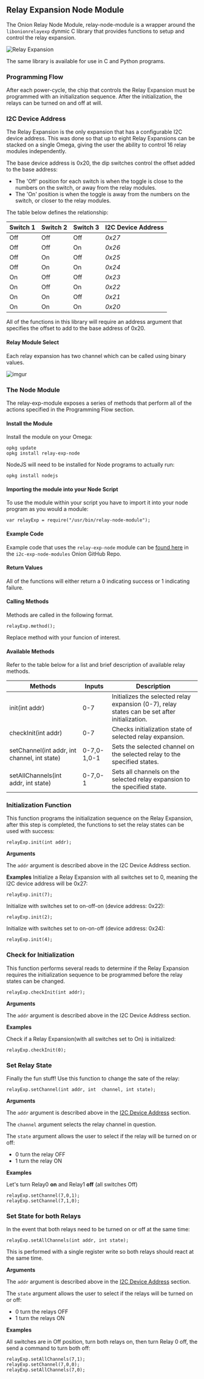 ## Relay Expansion Node Module

The Onion Relay Node Module, relay-node-module is a wrapper around the `libonionrelayexp` dynmic C library that provides functions to setup and control the relay expansion.

![Relay Expansion](http://i.imgur.com/iPswHOC.jpg)

The same library is available for use in C and Python programs.



<!-- Programming Flow -->
### Programming Flow

After each power-cycle, the chip that controls the Relay Expansion must be programmed with an initialization sequence. After the initialization, the relays can be turned on and off at will.

<!-- I2C Device Address -->
### I2C Device Address
The Relay Expansion is the only expansion that has a configurable I2C device address. This was done so that up to eight Relay Expansions can be stacked on a single Omega, giving the user the ability to control 16 relay modules independently.

The base device address is 0x20, the dip switches control the offset added to the base address:

 * The 'Off' position for each switch is when the toggle is close to the numbers on the switch, or away from the relay modules.
 * The 'On' position is when the toggle is away from the numbers on the switch, or closer to the relay modules.

The table below defines the relationship:

| Switch 1 | Switch 2 | Switch 3 | I2C Device Address |
|----------|----------|----------|--------------------|
| Off      | Off      | Off      | *0x27*             |
| Off      | Off      | On       | *0x26*             |
| Off      | On       | Off      | *0x25*             |
| Off      | On       | On       | *0x24*             |
| On       | Off      | Off      | *0x23*             |
| On       | Off      | On       | *0x22*             |
| On       | On       | Off      | *0x21*             |
| On       | On       | On       | *0x20*             |


All of the functions in this library will require an address argument that specifies the offset to add to the base address of 0x20.

#### Relay Module Select

Each relay expansion has two channel which can be called using binary values.

![imgur](https://i.imgur.com/Wk6Z9lW.png)

<!-- MAJOR HEADING -->
<!-- The Node Module -->

### The Node Module

The relay-exp-module exposes a series of methods that perform all of the actions specified in the Programming Flow section.

<!-- Install the Module -->
#### Install the Module

Install the module on your Omega:
```
opkg update
opkg install relay-exp-node
```

NodeJS will need to be installed for Node programs to actually run:
```
opkg install nodejs
```

<!-- Importing the Module -->
#### Importing the module into your Node Script

To use the module within your script you have to import it into your node program as you would a module:

```
var relayExp = require("/usr/bin/relay-node-module");
```




<!-- Example Code -->
#### Example Code

Example code that uses the `relay-exp-node` module can be [found here](https://github.com/OnionIoT/i2c-exp-node-modules/blob/master/Examples/relay_node_example.js) in the `i2c-exp-node-modules` Onion GitHub Repo.




<!-- Return Values -->
#### Return Values

All of the functions will either return a 0 indicating success or 1 indicating failure.


<!-- Calling Methods -->
#### Calling Methods

Methods are called in the following format.

```
relayExp.method();
```
Replace method with your funcion of interest.

<!-- Available Methods -->
#### Available Methods

Refer to the table below for a list and brief description of available relay methods.

|Methods|Inputs|Description|
|---|---|---|
|init(int addr)|0-7|Initializes the selected relay expansion (0-7), relay states can be set after initialization.|
|checkInit(int addr)|0-7|Checks initialization state of selected relay expansion.|
|setChannel(int addr, int channel, int state)|0-7,0-1,0-1|Sets the selected channel on the selected relay to the specified states.|
|setAllChannels(int addr, int state)|0-7,0-1| Sets all channels on the selected relay expansion to the specified state.|

<!-- Init Function -->
### Initialization Function
This function programs the initialization sequence on the Relay Expansion, after this step is completed, the functions to set the relay states can be used with success:
```
relayExp.init(int addr);
```

**Arguments**

The `addr` argument is described above in the I2C Device Address section.

**Examples**
Initialize a Relay Expansion with all switches set to 0, meaning the I2C device address will be 0x27:
```
relayExp.init(7);
```

Initialize with switches set to on-off-on (device address: 0x22):
```
relayExp.init(2);
```

Initialize with switches set to on-on-off (device address: 0x24):
```
relayExp.init(4);
```

<!-- Check Init Function -->
### Check for Initialization

This function performs several reads to determine if the Relay Expansion requires the initialization sequence to be programmed before the relay states can be changed.

```
relayExp.checkInit(int addr);
```

**Arguments**

The `addr` argument is described above in the I2C Device Address section.

**Examples**

Check if a Relay Expansion(with all switches set to On) is initialized:
```
relayExp.checkInit(0);
```


<!-- Set Relay State Function -->

### Set Relay State

Finally the fun stuff! Use this function to change the sate of the relay:
```
relayExp.setChannel(int addr, int  channel, int state);
```

**Arguments**

The `addr` argument is described above in the [I2C Device Address](#i2c-device-address) section.

The `channel` argument selects the relay channel in question.

The `state` argument allows the user to select if the relay will be turned on or off:
 * 0 turn the relay OFF
 * 1 turn the relay ON


**Examples**

Let's turn Relay0 **on** and Relay1 **off** (all switches Off)
```
relayExp.setChannel(7,0,1);
relayExp.setChannel(7,1,0);
```

<!-- Set State for Both Relays Function -->
### Set State for both Relays
In the event that both relays need to be turned on or off at the same time:
```
relayExp.setAllChannels(int addr, int state);
```

This is performed with a single register write so both relays should react at the same time.

**Arguments**

The `addr` argument is described above in the [I2C Device Address](#i2c-device-address) section.

The `state` argument allows the user to select if the relays will be turned on or off:
 * 0 turn the relays OFF
 * 1 turn the relays ON

**Examples**

All switches are in Off position, turn both relays on, then turn Relay 0 off, the send a command to turn both off:
```
relayExp.setAllChannels(7,1);
relayExp.setChannel(7,0,0);
relayExp.setAllChannels(7,0);
```
